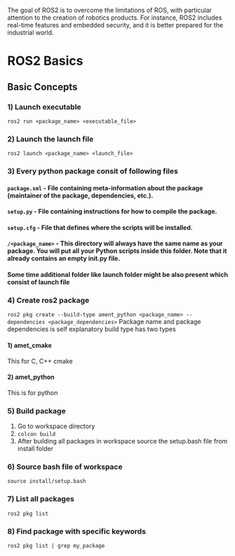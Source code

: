 The goal of ROS2 is to overcome the limitations of ROS, with particular attention to the creation of robotics products.
For instance, ROS2 includes real-time features and embedded security, and it is better prepared for the industrial world.

# ROS2 Basics #
## Basic Concepts ##
### 1) Launch executable ###
```ros2 run <package_name> <executable_file>```
### 2) Launch the launch file ###
```ros2 launch <package_name> <launch_file>```
### 3) Every python package consit of following files ###

#### ```package.xml``` - File containing meta-information about the package (maintainer of the package, dependencies, etc.). ####
#### ```setup.py``` - File containing instructions for how to compile the package. ####
#### ```setup.cfg``` - File that defines where the scripts will be installed. ####
#### ```/<package_name>``` - This directory will always have the same name as your package. You will put all your Python scripts inside this folder. Note that it already contains an empty __init__.py file. ####
#### Some time additional folder like launch folder might be also present which consist of launch file ####


### 4) Create ros2 package ###
```ros2 pkg create --build-type ament_python <package_name> --dependencies <package_dependencies>```
Package name and package dependencies is self explanatory
build type has two types
#### 1) amet_cmake ####
This for C, C++ cmake
#### 2) amet_python ###
This is for python

### 5) Build package ###
1) Go to workspace directory
2) ``` colcon build ```
3) After building all packages in workspace source the setup.bash file from install folder


### 6) Source bash file of workspace ###
```source install/setup.bash```

### 7) List all packages ###
```ros2 pkg list```
### 8) Find package with specific keywords ###
```ros2 pkg list | grep my_package```


